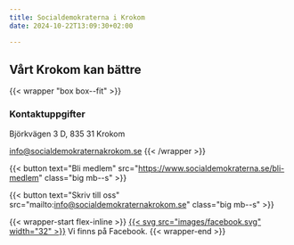 ```yaml
---
title: Socialdemokraterna i Krokom
date: 2024-10-22T13:09:30+02:00

---
```



## Vårt Krokom kan bättre


{{< wrapper "box box--fit" >}}
### Kontaktuppgifter

Björkvägen 3 D, 835 31 Krokom

<info@socialdemokraternakrokom.se>
{{< /wrapper >}}


{{< button text="Bli medlem" src="https://www.socialdemokraterna.se/bli-medlem" class="big mb--s" >}}



{{< button text="Skriv till oss" src="mailto:info@socialdemokraternakrokom.se" class="big mb--s" >}}


{{< wrapper-start flex-inline >}}
[{{< svg src="images/facebook.svg" width="32" >}}](https://www.facebook.com/socialdemokraternakrokom "Besök oss på Facebook") Vi finns på Facebook.
{{< wrapper-end >}}
